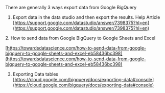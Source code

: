There are generally 3 ways export data from Google BigQuery



1. Export data in the data studio and then export the results. Help Article [https://support.google.com/datastudio/answer/7398375?hl=en](https://support.google.com/datastudio/answer/7398375?hl=en)

2. How to send data from Google BigQuery to Google Sheets and Excel

[https://towardsdatascience.com/how-to-send-data-from-google-bigquery-to-google-sheets-and-excel-eb58436bc398](https://towardsdatascience.com/how-to-send-data-from-google-bigquery-to-google-sheets-and-excel-eb58436bc398)

3. Exporting Data tables [https://cloud.google.com/bigquery/docs/exporting-data#console](https://cloud.google.com/bigquery/docs/exporting-data#console)
